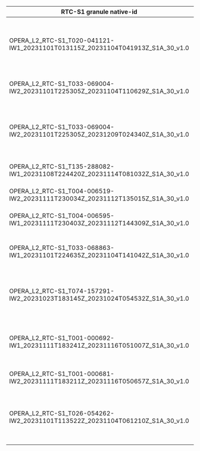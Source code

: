| RTC-S1 granule native-id                                                      | TileSetID          | UTC Date | Burst ID        | Notes                                                                                      |
| ----------------------------------------------------------------------------- | ------------------ | -------- | --------------- | ------------------------------------------------------------------------------------------ |
| OPERA_L2_RTC-S1_T020-041121-IW1_20231101T013115Z_20231104T041913Z_S1A_30_v1.0 | MS_20_29, MS_20_30 | 20231101 | t020-041121-iw1 | MS_20_29 has one available burst, and is part of MS_20_30 which has 33 available bursts    |
| OPERA_L2_RTC-S1_T033-069004-IW2_20231101T225305Z_20231104T110629Z_S1A_30_v1.0 | MS_33_26           | 20231101 | t033-069004-iw2 | four polarizations are available (VV/VH/HH/HV)                                             |
| OPERA_L2_RTC-S1_T033-069004-IW2_20231101T225305Z_20231209T024340Z_S1A_30_v1.0 | MS_33_26           | 20231101 | t033-069004-iw2 | four polarizations are available (VV/VH/HH/HV), also an update of burst on previous line   |
| OPERA_L2_RTC-S1_T135-288082-IW1_20231108T224420Z_20231114T081032Z_S1A_30_v1.0 | MS_135_25          | 20231108 | t135-288082-iw1 | HH/HV polarizations are available                                                          |
| OPERA_L2_RTC-S1_T004-006519-IW2_20231111T230034Z_20231112T135015Z_S1A_30_v1.0 | none               | 20231111 | none            | small portion of land compared to water region                                             |
| OPERA_L2_RTC-S1_T004-006595-IW1_20231111T230403Z_20231112T144309Z_S1A_30_v1.0 | MS_4_15            | 20231111 | t004-006595-iw1 | only water covered                                                                         |
| OPERA_L2_RTC-S1_T033-068863-IW1_20231101T224635Z_20231104T141042Z_S1A_30_v1.0 | MS_33_13           | 20231101 | t033-068863-iw1 | only water covered, ancillary data may have only invalid values                            |
| OPERA_L2_RTC-S1_T074-157291-IW2_20231023T183145Z_20231024T054532Z_S1A_30_v1.0 | MS_74_46           | 20231023 | t074-157291-iw2 | 56 bursts are required also very high latitude (northern Greenland)                        |
| OPERA_L2_RTC-S1_T001-000692-IW1_20231111T183241Z_20231116T051007Z_S1A_30_v1.0 | MS_1_59            | 20231111 | t001-000692-iw1 | antimeridian, also it's a "water" tileSet, which won't run with v0.3 of the TileSet DB     |
| OPERA_L2_RTC-S1_T001-000681-IW2_20231111T183211Z_20231116T050657Z_S1A_30_v1.0 | MS_1_58            | 20231111 | t001-000681-iw2 | antimeridian                                                                               |
| OPERA_L2_RTC-S1_T026-054262-IW2_20231101T113522Z_20231104T061210Z_S1A_30_v1.0 | MS_26_48           | 20231101 | t026-054262-iw2 | 61 total bursts, might lead to memory issues, also very high latitude (northern Greenland) |
